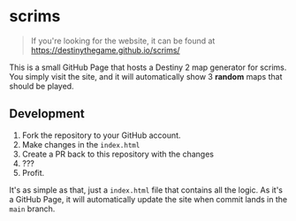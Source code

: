 # scrims

> If you're looking for the website, it can be found at https://destinythegame.github.io/scrims/

This is a small GitHub Page that hosts a Destiny 2 map generator for scrims. You simply visit
the site, and it will automatically show 3 **random** maps that should be played.

## Development

1. Fork the repository to your GitHub account.
2. Make changes in the `index.html`
3. Create a PR back to this repository with the changes
4. ???
5. Profit.

It's as simple as that, just a `index.html` file that contains all the logic. As it's a
GitHub Page, it will automatically update the site when commit lands in the `main` branch.
